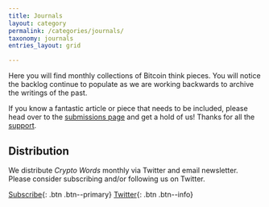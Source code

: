 ```yaml
---
title: Journals
layout: category
permalink: /categories/journals/
taxonomy: journals
entries_layout: grid

---
```


Here you will find monthly collections of Bitcoin think pieces. You will notice the backlog continue to populate as we are working backwards to archive the writings of the past. 

If you know a fantastic article or piece that needs to be included, please head over to the [submissions page](https://cryptowords.github.io/submissions/) and get a hold of us! Thanks for all the [support](https://cryptowords.github.io/beer-fund/).

## Distribution
We distribute *Crypto Words* monthly via Twitter and email newsletter. Please consider subscribing and/or following us on Twitter.

[Subscribe](https://mailchi.mp/2731ce628dba/cryptowordsnewsletter){: .btn .btn--primary}
[<i class="fab fa-twitter"></i> Twitter](https://twitter.com/_cryptowords){: .btn .btn--info}